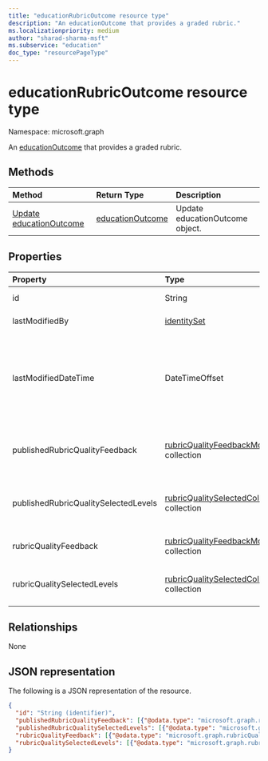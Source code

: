 ```yaml
---
title: "educationRubricOutcome resource type"
description: "An educationOutcome that provides a graded rubric."
ms.localizationpriority: medium
author: "sharad-sharma-msft"
ms.subservice: "education"
doc_type: "resourcePageType"
---
```


# educationRubricOutcome resource type

Namespace: microsoft.graph

An [educationOutcome](educationoutcome.md) that provides a graded rubric.

## Methods

| Method       | Return Type | Description |
|:-------------|:------------|:------------|
| [Update educationOutcome](../api/educationoutcome-update.md) | [educationOutcome](educationoutcome.md) | Update educationOutcome object. |

## Properties

| Property     | Type        | Description |
|:-------------|:------------|:------------|
|id|String|Unique identifier for the educationRubricOutcome.|
|lastModifiedBy|[identitySet](identityset.md)|The last user to modify the resource.|
|lastModifiedDateTime|DateTimeOffset|Moment in time when the resource was last modified.  The Timestamp type represents date and time information using ISO 8601 format and is always in UTC time. For example, midnight UTC on Jan 1, 2014 is `2014-01-01T00:00:00Z`|
|publishedRubricQualityFeedback|[rubricQualityFeedbackModel](rubricqualityfeedbackmodel.md) collection|A copy of the rubricQualityFeedback property that is made when the grade is released to the student.|
|publishedRubricQualitySelectedLevels|[rubricQualitySelectedColumnModel](rubricqualityselectedcolumnmodel.md) collection|A copy of the rubricQualitySelectedLevels property that is made when the grade is released to the student.|
|rubricQualityFeedback|[rubricQualityFeedbackModel](rubricqualityfeedbackmodel.md) collection|A collection of specific feedback for each quality of this rubric.|
|rubricQualitySelectedLevels|[rubricQualitySelectedColumnModel](rubricqualityselectedcolumnmodel.md) collection|The level that the teacher has selected for each quality while grading this assignment.|

## Relationships

None

## JSON representation

The following is a JSON representation of the resource.

<!-- {
  "blockType": "resource",
  "optionalProperties": [

  ],
  "@odata.type": "microsoft.graph.educationRubricOutcome",
  "keyProperty": "id"
}-->

```json
{
  "id": "String (identifier)",
  "publishedRubricQualityFeedback": [{"@odata.type": "microsoft.graph.rubricQualityFeedbackModel"}],
  "publishedRubricQualitySelectedLevels": [{"@odata.type": "microsoft.graph.rubricQualitySelectedColumnModel"}],
  "rubricQualityFeedback": [{"@odata.type": "microsoft.graph.rubricQualityFeedbackModel"}],
  "rubricQualitySelectedLevels": [{"@odata.type": "microsoft.graph.rubricQualitySelectedColumnModel"}]
}
```

<!-- uuid: 16cd6b66-4b1a-43a1-adaf-3a886856ed98
2019-02-04 14:57:30 UTC -->
<!-- {
  "type": "#page.annotation",
  "description": "educationRubricOutcome resource",
  "keywords": "",
  "section": "documentation",
  "tocPath": ""
}-->

